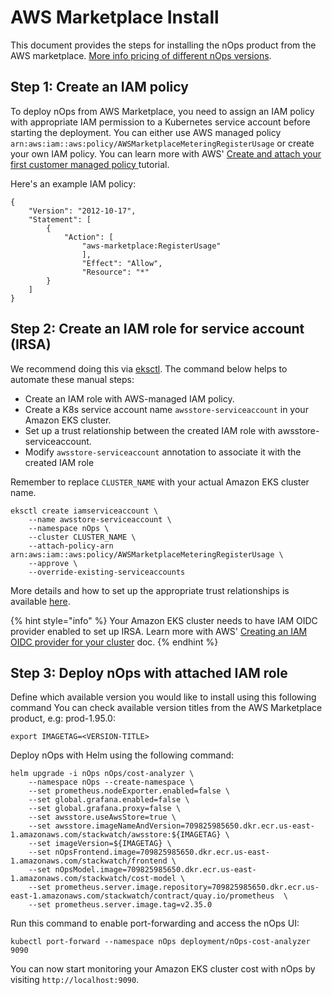 # AWS Marketplace Install

This document provides the steps for installing the nOps product from the AWS marketplace. [More info pricing of different nOps versions](https://www.nOps.com/pricing/).

## Step 1: Create an IAM policy

To deploy nOps from AWS Marketplace, you need to assign an IAM policy with appropriate IAM permission to a Kubernetes service account before starting the deployment. You can either use AWS managed policy `arn:aws:iam::aws:policy/AWSMarketplaceMeteringRegisterUsage` or create your own IAM policy. You can learn more with AWS' [Create and attach your first customer managed policy ](https://docs.aws.amazon.com/IAM/latest/UserGuide/tutorial\_managed-policies.html#step1-create-policy)tutorial.

Here's an example IAM policy:

```
{
    "Version": "2012-10-17",
    "Statement": [
        {
            "Action": [
                "aws-marketplace:RegisterUsage"
                ],
                "Effect": "Allow",
                "Resource": "*"
        }
    ]
}
```

## Step 2: Create an IAM role for service account (IRSA)

We recommend doing this via [eksctl](https://docs.aws.amazon.com/eks/latest/userguide/eksctl.html). The command below helps to automate these manual steps:

* Create an IAM role with AWS-managed IAM policy.
* Create a K8s service account name `awsstore-serviceaccount` in your Amazon EKS cluster.
* Set up a trust relationship between the created IAM role with awsstore-serviceaccount.
* Modify `awsstore-serviceaccount` annotation to associate it with the created IAM role

Remember to replace `CLUSTER_NAME` with your actual Amazon EKS cluster name.

```
eksctl create iamserviceaccount \
    --name awsstore-serviceaccount \
    --namespace nOps \
    --cluster CLUSTER_NAME \
    --attach-policy-arn arn:aws:iam::aws:policy/AWSMarketplaceMeteringRegisterUsage \
    --approve \
    --override-existing-serviceaccounts
```

More details and how to set up the appropriate trust relationships is available [here](https://docs.aws.amazon.com/eks/latest/userguide/create-service-account-iam-policy-and-role.html).

{% hint style="info" %}
Your Amazon EKS cluster needs to have IAM OIDC provider enabled to set up IRSA. Learn more with AWS' [Creating an IAM OIDC provider for your cluster](https://docs.aws.amazon.com/eks/latest/userguide/enable-iam-roles-for-service-accounts.html) doc.
{% endhint %}

## Step 3: Deploy nOps with attached IAM role

Define which available version you would like to install using this following command You can check available version titles from the AWS Marketplace product, e.g: prod-1.95.0:

`export IMAGETAG=<VERSION-TITLE>`

Deploy nOps with Helm using the following command:

```
helm upgrade -i nOps nOps/cost-analyzer \
    --namespace nOps --create-namespace \
    --set prometheus.nodeExporter.enabled=false \
    --set global.grafana.enabled=false \
    --set global.grafana.proxy=false \
    --set awsstore.useAwsStore=true \
    --set awsstore.imageNameAndVersion=709825985650.dkr.ecr.us-east-1.amazonaws.com/stackwatch/awsstore:${IMAGETAG} \
    --set imageVersion=${IMAGETAG} \
    --set nOpsFrontend.image=709825985650.dkr.ecr.us-east-1.amazonaws.com/stackwatch/frontend \
    --set nOpsModel.image=709825985650.dkr.ecr.us-east-1.amazonaws.com/stackwatch/cost-model \
    --set prometheus.server.image.repository=709825985650.dkr.ecr.us-east-1.amazonaws.com/stackwatch/contract/quay.io/prometheus  \
    --set prometheus.server.image.tag=v2.35.0
```

Run this command to enable port-forwarding and access the nOps UI:

```
kubectl port-forward --namespace nOps deployment/nOps-cost-analyzer 9090
```

You can now start monitoring your Amazon EKS cluster cost with nOps by visiting `http://localhost:9090`.
